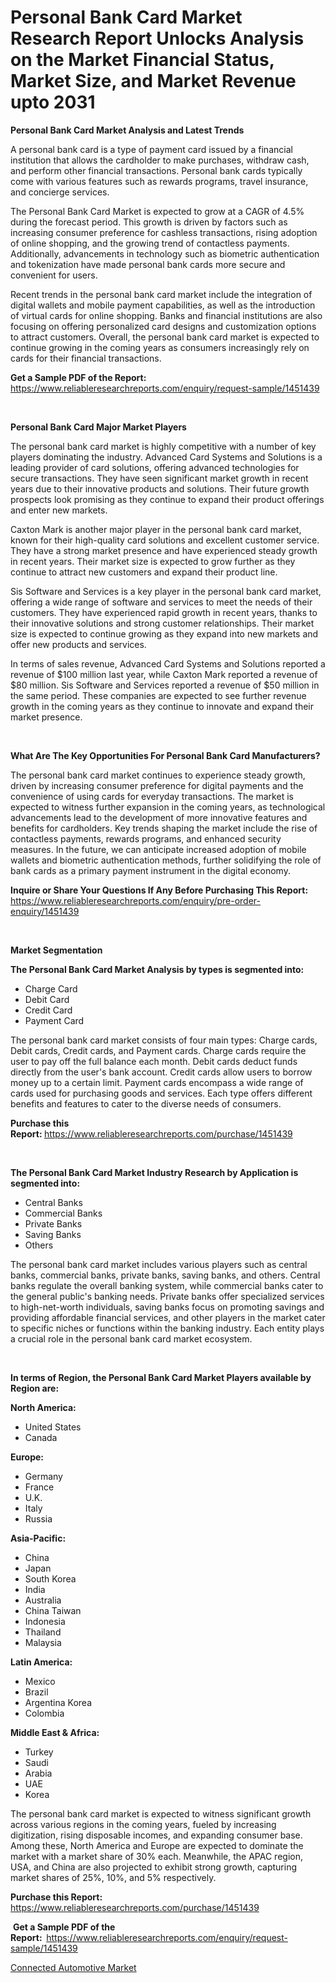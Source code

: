<p><h1>Personal Bank Card Market Research Report Unlocks Analysis on the Market Financial Status, Market Size, and Market Revenue upto 2031</h1></p><p><strong>Personal Bank Card Market Analysis and Latest Trends</strong></p>
<p><p>A personal bank card is a type of payment card issued by a financial institution that allows the cardholder to make purchases, withdraw cash, and perform other financial transactions. Personal bank cards typically come with various features such as rewards programs, travel insurance, and concierge services.</p><p>The Personal Bank Card Market is expected to grow at a CAGR of 4.5% during the forecast period. This growth is driven by factors such as increasing consumer preference for cashless transactions, rising adoption of online shopping, and the growing trend of contactless payments. Additionally, advancements in technology such as biometric authentication and tokenization have made personal bank cards more secure and convenient for users.</p><p>Recent trends in the personal bank card market include the integration of digital wallets and mobile payment capabilities, as well as the introduction of virtual cards for online shopping. Banks and financial institutions are also focusing on offering personalized card designs and customization options to attract customers. Overall, the personal bank card market is expected to continue growing in the coming years as consumers increasingly rely on cards for their financial transactions.</p></p>
<p><strong>Get a Sample PDF of the Report:&nbsp;</strong> <a href="https://www.reliableresearchreports.com/enquiry/request-sample/1451439">https://www.reliableresearchreports.com/enquiry/request-sample/1451439</a></p>
<p>&nbsp;</p>
<p><strong>Personal Bank Card Major Market Players</strong></p>
<p><p>The personal bank card market is highly competitive with a number of key players dominating the industry. Advanced Card Systems and Solutions is a leading provider of card solutions, offering advanced technologies for secure transactions. They have seen significant market growth in recent years due to their innovative products and solutions. Their future growth prospects look promising as they continue to expand their product offerings and enter new markets.</p><p>Caxton Mark is another major player in the personal bank card market, known for their high-quality card solutions and excellent customer service. They have a strong market presence and have experienced steady growth in recent years. Their market size is expected to grow further as they continue to attract new customers and expand their product line.</p><p>Sis Software and Services is a key player in the personal bank card market, offering a wide range of software and services to meet the needs of their customers. They have experienced rapid growth in recent years, thanks to their innovative solutions and strong customer relationships. Their market size is expected to continue growing as they expand into new markets and offer new products and services.</p><p>In terms of sales revenue, Advanced Card Systems and Solutions reported a revenue of $100 million last year, while Caxton Mark reported a revenue of $80 million. Sis Software and Services reported a revenue of $50 million in the same period. These companies are expected to see further revenue growth in the coming years as they continue to innovate and expand their market presence.</p></p>
<p>&nbsp;</p>
<p><strong>What Are The Key Opportunities For Personal Bank Card Manufacturers?</strong></p>
<p><p>The personal bank card market continues to experience steady growth, driven by increasing consumer preference for digital payments and the convenience of using cards for everyday transactions. The market is expected to witness further expansion in the coming years, as technological advancements lead to the development of more innovative features and benefits for cardholders. Key trends shaping the market include the rise of contactless payments, rewards programs, and enhanced security measures. In the future, we can anticipate increased adoption of mobile wallets and biometric authentication methods, further solidifying the role of bank cards as a primary payment instrument in the digital economy.</p></p>
<p><strong>Inquire or Share Your Questions If Any Before Purchasing This Report:</strong> <a href="https://www.reliableresearchreports.com/enquiry/pre-order-enquiry/1451439">https://www.reliableresearchreports.com/enquiry/pre-order-enquiry/1451439</a></p>
<p>&nbsp;</p>
<p><strong>Market Segmentation</strong></p>
<p><strong>The Personal Bank Card Market Analysis by types is segmented into:</strong></p>
<p><ul><li>Charge Card</li><li>Debit Card</li><li>Credit Card</li><li>Payment Card</li></ul></p>
<p><p>The personal bank card market consists of four main types: Charge cards, Debit cards, Credit cards, and Payment cards. Charge cards require the user to pay off the full balance each month. Debit cards deduct funds directly from the user's bank account. Credit cards allow users to borrow money up to a certain limit. Payment cards encompass a wide range of cards used for purchasing goods and services. Each type offers different benefits and features to cater to the diverse needs of consumers.</p></p>
<p><strong>Purchase this Report:&nbsp;</strong><a href="https://www.reliableresearchreports.com/purchase/1451439">https://www.reliableresearchreports.com/purchase/1451439</a></p>
<p>&nbsp;</p>
<p><strong>The Personal Bank Card Market Industry Research by Application is segmented into:</strong></p>
<p><ul><li>Central Banks</li><li>Commercial Banks</li><li>Private Banks</li><li>Saving Banks</li><li>Others</li></ul></p>
<p><p>The personal bank card market includes various players such as central banks, commercial banks, private banks, saving banks, and others. Central banks regulate the overall banking system, while commercial banks cater to the general public's banking needs. Private banks offer specialized services to high-net-worth individuals, saving banks focus on promoting savings and providing affordable financial services, and other players in the market cater to specific niches or functions within the banking industry. Each entity plays a crucial role in the personal bank card market ecosystem.</p></p>
<p>&nbsp;</p>
<p><strong>In terms of Region, the Personal Bank Card Market Players available by Region are:</strong></p>
<p>
    <p> <strong> North America: </strong>
        <ul>
            <li>United States</li>
            <li>Canada</li>
        </ul>
        </p> 
    <p> <strong> Europe: </strong>
        <ul>
            <li>Germany</li>
            <li>France</li>
            <li>U.K.</li>
            <li>Italy</li>
            <li>Russia</li>
        </ul>
        </p> 
    <p> <strong> Asia-Pacific: </strong>
        <ul>
            <li>China</li>
            <li>Japan</li>
            <li>South Korea</li>
            <li>India</li>
            <li>Australia</li>
            <li>China Taiwan</li>
            <li>Indonesia</li>
            <li>Thailand</li>
            <li>Malaysia</li>
        </ul>
        </p> 
    <p> <strong> Latin America: </strong>
        <ul>
            <li>Mexico</li>
            <li>Brazil</li>
            <li>Argentina Korea</li>
            <li>Colombia</li>
        </ul>
        </p> 
    <p> <strong> Middle East & Africa: </strong>
        <ul>
            <li>Turkey</li>
            <li>Saudi</li>
            <li>Arabia</li>
            <li>UAE</li>
            <li>Korea</li>
        </ul>
    </p>
    </p>
<p><p>The personal bank card market is expected to witness significant growth across various regions in the coming years, fueled by increasing digitization, rising disposable incomes, and expanding consumer base. Among these, North America and Europe are expected to dominate the market with a market share of 30% each. Meanwhile, the APAC region, USA, and China are also projected to exhibit strong growth, capturing market shares of 25%, 10%, and 5% respectively.</p></p>
<p><strong>Purchase this Report: </strong><a href="https://www.reliableresearchreports.com/purchase/1451439">https://www.reliableresearchreports.com/purchase/1451439</a></p>
<p>&nbsp;<strong>Get a Sample PDF of the Report:&nbsp;&nbsp;</strong><a href="https://www.reliableresearchreports.com/enquiry/request-sample/1451439">https://www.reliableresearchreports.com/enquiry/request-sample/1451439</a></p>
<p><strong></strong></p>
<p><p><a href="https://meowing-lemming-dd3.notion.site/Connected-Automotive-Market-Size-Growth-and-Forecast-from-2024-2031-33d6e401643c446f9bea783a8bd240ce">Connected Automotive Market</a></p></p>